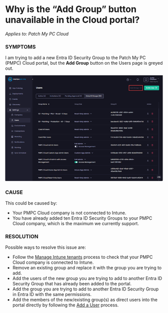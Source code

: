 # Why is the “Add Group” button unavailable in the Cloud portal?

_Applies to: Patch My PC Cloud_

### SYMPTOMS

I am trying to add a new Entra ID Security Group to the Patch My PC (PMPC) Cloud portal, but the <strong>Add Group</strong> button on the Users page is greyed out.

![“Add Group” button unavailable](/_images/image-(2254).png "“Add Group” button unavailable")

### CAUSE

This could be caused by:

* Your PMPC Cloud company is not connected to Intune.
* You have already added ten Entra ID Security Groups to your PMPC Cloud company, which is the maximum we currently support.

### RESOLUTION

Possible ways to resolve this issue are:

* Follow the [Manage Intune tenants](../../cloud-administration/manage-your-environments-in-cloud/manage-cloud-intune-tenants.md) process to check that your PMPC Cloud company is connected to Intune.
* Remove an existing group and replace it with the group you are trying to add.
* Add the users of the new group you are trying to add to another Entra ID Security Group that has already been added to the portal.
* Add the group you are trying to add to another Entra ID Security Group in Entra ID with the same permissions.
* Add the members of the new/existing group(s) as direct users into the portal directly by following the [Add a User](../../cloud-administration/manage-cloud-users/add-a-cloud-user.md) process.